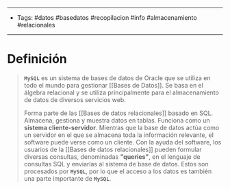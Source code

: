 -------------
- Tags:  #datos #basedatos #recopilacion #info #almacenamiento #relacionales
----------------------------
# Definición

> **`MySQL`** es un sistema de bases de datos de Oracle que se utiliza en todo el mundo para gestionar [[Bases de Datos]]. Se basa en el álgebra relacional y se utiliza principalmente para el almacenamiento de datos de diversos servicios web.
> 
> 	Forma parte de las [[Bases de datos relacionales]] basado en SQL. Almacena, gestiona y muestra datos en tablas. Funciona como un **sistema cliente-servidor**. Mientras que la base de datos actúa como un servidor en el que se almacena toda la información relevante, el software puede verse como un cliente. Con la ayuda del software, los usuarios de la [[Bases de datos relacionales]] pueden formular diversas consultas, denominadas **"queries"**, en el lenguaje de consultas SQL y enviarlas al sistema de base de datos. Estos son procesados por **`MySQL`**, por lo que el acceso a los datos es también una parte importante de **`MySQL`**.